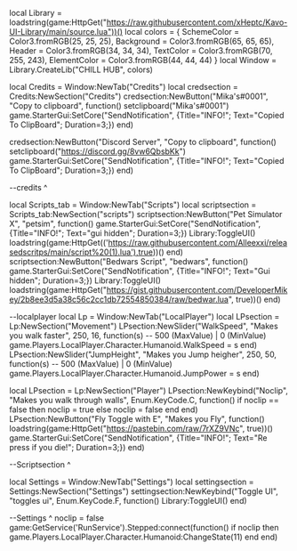 local Library = loadstring(game:HttpGet("https://raw.githubusercontent.com/xHeptc/Kavo-UI-Library/main/source.lua"))()
local colors = {
	SchemeColor = Color3.fromRGB(25, 25, 25),
	Background = Color3.fromRGB(65, 65, 65),
	Header = Color3.fromRGB(34, 34, 34),
	TextColor = Color3.fromRGB(70, 255, 243),
	ElementColor = Color3.fromRGB(44, 44, 44)
}
local Window = Library.CreateLib("CHILL HUB", colors)

local Credits = Window:NewTab("Credits")
local credsection = Credits:NewSection("Credits")
credsection:NewButton("Mika's#0001", "Copy to clipboard", function()
    setclipboard("Mika's#0001")
	game.StarterGui:SetCore("SendNotification", {Title="INFO!"; Text="Copied To ClipBoard"; Duration=3;})
end)
 
credsection:NewButton("Discord Server", "Copy to clipboard", function()
    setclipboard("https://discord.gg/8vw6QbsbKk")
	game.StarterGui:SetCore("SendNotification", {Title="INFO!"; Text="Copied To ClipBoard"; Duration=3;})
end)

--credits ^

local Scripts_tab = Window:NewTab("Scripts")
local scriptsection = Scripts_tab:NewSection("scripts")
scriptsection:NewButton("Pet Simulator X", "petsim", function()
    game.StarterGui:SetCore("SendNotification", {Title="INFO!"; Text="gui hidden"; Duration=3;})
    Library:ToggleUI()
    loadstring(game:HttpGet(('https://raw.githubusercontent.com/Alleexxi/releasedscritps/main/script%20(1).lua'),true))()
end)
scriptsection:NewButton("Bedwars Script", "bedwars", function()
    game.StarterGui:SetCore("SendNotification", {Title="INFO!"; Text="Gui hidden"; Duration=3;})
    Library:ToggleUI()
    loadstring(game:HttpGet("https://gist.githubusercontent.com/DeveloperMikey/2b8ee3d5a38c56c2cc1db72554850384/raw/bedwar.lua", true))()
end)

--localplayer
local Lp = Window:NewTab("LocalPlayer")
local LPsection = Lp:NewSection("Movement")
LPsection:NewSlider("WalkSpeed", "Makes you walk faster", 250, 16, function(s) -- 500 (MaxValue) | 0 (MinValue)
    game.Players.LocalPlayer.Character.Humanoid.WalkSpeed = s
end)
LPsection:NewSlider("JumpHeight", "Makes you Jump heigher", 250, 50, function(s) -- 500 (MaxValue) | 0 (MinValue)
    game.Players.LocalPlayer.Character.Humanoid.JumpPower = s
end)

local LPsection = Lp:NewSection("Player")
LPsection:NewKeybind("Noclip", "Makes you walk through walls", Enum.KeyCode.C, function()
	if noclip == false then
        noclip = true
    else
        noclip = false
    end
end)
LPsection:NewButton("Fly Toggle with E", "Makes you Fly", function()
    loadstring(game:HttpGet("https://pastebin.com/raw/7rXZ9VNc", true))()
    game.StarterGui:SetCore("SendNotification", {Title="INFO!"; Text="Re press if you die!"; Duration=3;})
end)


--Scriptsection ^

local Settings = Window:NewTab("Settings")
local settingsection = Settings:NewSection("Settings")
settingsection:NewKeybind("Toggle UI", "toggles ui", Enum.KeyCode.F, function()
	Library:ToggleUI()
end)


--Settings ^
noclip = false
game:GetService('RunService').Stepped:connect(function()
    if noclip then
        game.Players.LocalPlayer.Character.Humanoid:ChangeState(11)
    end
end)

